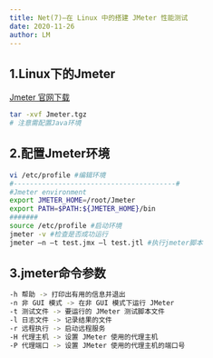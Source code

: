 ```yaml
---
title: Net(7)—在 Linux 中的搭建 JMeter 性能测试
date: 2020-11-26
author: LM
---
```


## 1.Linux下的Jmeter

[ Jmeter 官网下载 ](https://jmeter.apache.org/download_jmeter.cgi)

```bash
tar -xvf Jmeter.tgz
# 注意需配置Java环境
```

## 2.配置Jmeter环境

```bash
vi /etc/profile #编辑环境
#----------------------------------------#
#Jmeter environment
export JMETER_HOME=/root/Jmeter
export PATH=$PATH:${JMETER_HOME}/bin
#######
source /etc/profile #启动环境
jmeter -v #检查是否成功运行
jmeter –n –t test.jmx –l test.jtl #执行jmeter脚本
```

## 3.jmeter命令参数

```bash
-h 帮助 -> 打印出有用的信息并退出
-n 非 GUI 模式 -> 在非 GUI 模式下运行 JMeter
-t 测试文件 -> 要运行的 JMeter 测试脚本文件
-l 日志文件 -> 记录结果的文件
-r 远程执行 -> 启动远程服务
-H 代理主机 -> 设置 JMeter 使用的代理主机
-P 代理端口 -> 设置 JMeter 使用的代理主机的端口号
```

